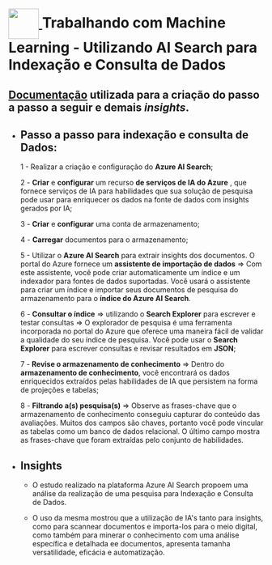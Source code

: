 <h1>
<a href="https://www.dio.me/">
     <img align="center" width="60px" src="https://hermes.dio.me/lab_projects/badges/87d332d0-5198-4a2f-b159-38c8c2976954.png">
</a>
Trabalhando com Machine Learning -  Utilizando AI Search para Indexação e Consulta de Dados
</h1>

## [Documentação](https://microsoftlearning.github.io/mslearn-ai-fundamentals/Instructions/Labs/11-ai-search.html) utilizada para a criação do passo a passo a seguir e demais ***insights***. 

- ## Passo a passo para indexação e consulta de Dados:

     1 - Realizar a criação e configuração do **Azure AI Search**;

     2 - **Criar** e **configurar** um recurso **de serviços de IA do Azure** , que fornece serviços de IA para habilidades que sua solução de pesquisa pode usar para enriquecer os dados na fonte de dados com insights gerados por IA;

     3 - **Criar** e **configurar** uma conta de armazenamento;

     4 - **Carregar** documentos para o armazenamento;

     5 - Utilizar o **Azure AI Search** para extrair insights dos documentos. O portal do Azure fornece um **assistente de importação de dados** => Com este assistente, você pode criar automaticamente um índice e um indexador para fontes de dados suportadas. Você usará o assistente para criar um índice e importar seus documentos de pesquisa do armazenamento para o **índice do Azure AI Search**.


     6 - **Consultar o índice** => utilizando o **Search Explorer** para escrever e testar consultas => O explorador de pesquisa é uma ferramenta incorporada no portal do Azure que oferece uma maneira fácil de validar a qualidade do seu índice de pesquisa. Você pode usar o **Search Explorer** para escrever consultas e revisar resultados em **JSON**;

     7 - **Revise o armazenamento de conhecimento** => Dentro do **armazenamento de conhecimento**, você encontrará os dados enriquecidos extraídos pelas habilidades de IA que persistem na forma de projeções e tabelas;

     8 - **Filtrando a(s) pesquisa(s)** => Observe as frases-chave que o armazenamento de conhecimento conseguiu capturar do conteúdo das avaliações. Muitos dos campos são chaves, portanto você pode vincular as tabelas como um banco de dados relacional. O último campo mostra as frases-chave que foram extraídas pelo conjunto de habilidades.


- ## Insights

     - O estudo realizado na plataforma Azure AI Search  propoem uma análise da realização de uma pesquisa para Indexação e Consulta de Dados. 
     
     - O uso da mesma mostrou que a utilização de IA's tanto para insights, como para scannear documentos e importa-los para o meio digital, como também para minerar o conhecimento com uma análise específica e detalhada ee documentos, apresenta tamanha versatilidade, eficácia e automatização.